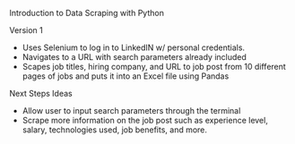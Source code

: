Introduction to Data Scraping with Python

Version 1 
- Uses Selenium to log in to LinkedIN w/ personal credentials. 
- Navigates to a URL with search parameters already included
- Scapes job titles, hiring company, and URL to job post from 10 different pages of jobs and puts it into an Excel file using Pandas

Next Steps Ideas

- Allow user to input search parameters through the terminal 
- Scrape more information on the job post such as experience level, salary, technologies used, job benefits, and more. 